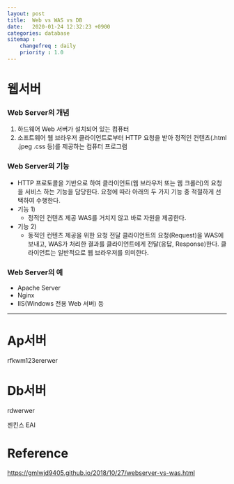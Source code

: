 ```yaml
---
layout: post
title:  Web vs WAS vs DB
date:   2020-01-24 12:32:23 +0900
categories: database
sitemap :
    changefreq : daily
    priority : 1.0
---
```



 
# 웹서버
 ### Web Server의 개념

1) 하드웨어
Web 서버가 설치되어 있는 컴퓨터
2) 소프트웨어
웹 브라우저 클라이언트로부터 HTTP 요청을 받아 정적인 컨텐츠(.html .jpeg .css 등)를 제공하는 컴퓨터 프로그램

 ### Web Server의 기능
- HTTP 프로토콜을 기반으로 하여 클라이언트(웹 브라우저 또는 웹 크롤러)의 요청을 서비스 하는 기능을 담당한다.
요청에 따라 아래의 두 가지 기능 중 적절하게 선택하여 수행한다.
- 기능 1)
  - 정적인 컨텐츠 제공
WAS를 거치지 않고 바로 자원을 제공한다.
- 기능 2)
  - 동적인 컨텐츠 제공을 위한 요청 전달
클라이언트의 요청(Request)을 WAS에 보내고, WAS가 처리한 결과를 클라이언트에게 전달(응답, Response)한다.
클라이언트는 일반적으로 웹 브라우저를 의미한다.

 ### Web Server의 예
- Apache Server
- Nginx
- IIS(Windows 전용 Web 서버) 등


<hr/>

# Ap서버
rfkwm123ererwer

# Db서버
rdwerwer

젠킨스
EAI

# Reference

https://gmlwjd9405.github.io/2018/10/27/webserver-vs-was.html
 